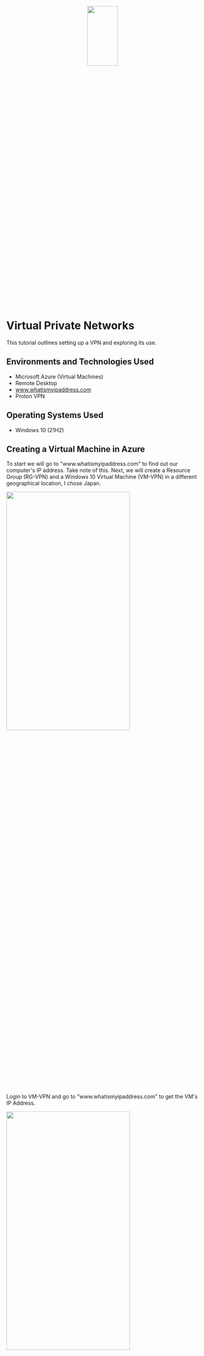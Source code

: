 <p align="center">
<img src="https://imgur.com/6jyO94C.png" height="20%" width="40%">
</p>

<h1>Virtual Private Networks</h1>
This tutorial outlines setting up a VPN and exploring its use.<br />
<p></p>



<h2>Environments and Technologies Used</h2>

- Microsoft Azure (Virtual Machines)
- Remote Desktop
- www.whatismyipaddress.com
- Proton VPN

<h2>Operating Systems Used </h2>

- Windows 10</b> (21H2)


<h2>Creating a Virtual Machine in Azure</h2>
<p></p>
To start we will go to "www.whatismyipaddress.com" to find out our computer's IP address. Take note of this. Next, we will create a Resource Group (RG-VPN) and a Windows 10 Virtual Machine (VM-VPN) in a different geographical location, I chose Japan.
<p>
<img src="https://imgur.com/AEsXKHx.png" height="40%" width="80%">
<p></p>
Login to VM-VPN and go to "www.whatismyipaddress.com" to get the VM's IP Address.
<p>
<img src="https://imgur.com/AFYRUFv.png" height="40%" width="80%">
<p></p>

<h2>Signing Up for ProtonVPN and Testing Connection</h2>
<p></p>
Back on our computer, we will sign up for ProtonVPN. Once we are signed up we will download the ProtonVPN client on VM-VPN.
<p>
<img src="https://imgur.com/z47PphN.png" height="40%" width="80%">
<p></p>
Now we will connect to the VPN server in a different country, I chose The Netherlands.
<p>
<img src=".png" height="40%" width="80%">
<p></p>
Open a browser and go to "www.whatismyipaddress.com" again and we can observe our IP address has changed to a location in The Netherlands.
<p>
<img src=".png" height="40%" width="80%">
<p></p>
Now when we go to websites such as "www.google.com", "www.youtube.com", and "www.disney.com" the computer assumes we are in The Netherlands and shows us the content for that country.
